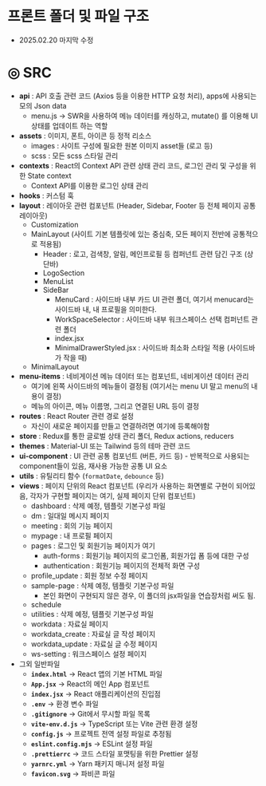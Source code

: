 # 프론트 폴더 및 파일 구조

- 2025.02.20 마지막 수정

  
# ◎ SRC

- **api** : API 호출 관련 코드 (Axios 등을 이용한 HTTP 요청 처리), apps에 사용되는 모의 Json data
    - menu.js → SWR을 사용하여 메뉴 데이터를 캐싱하고, mutate() 를 이용해 UI 상태를 업데이트 하는 역할
- **assets** : 이미지, 폰트, 아이콘 등 정적 리소스
    - images : 사이트 구성에 필요한 원본 이미지 asset들 (로고 등)
    - scss : 모든 scss 스타일 관리
- **contexts** : React의 Context API 관련 상태 관리 코드, 로그인 관리 및 구성을 위한 State context
    - Context API를 이용한 로그인 상태 관리
- **hooks** : 커스텀 훅
- **layout** : 레이아웃 관련 컴포넌트 (Header, Sidebar, Footer 등 전체 페이지 공통 레이아웃)
    - Customization
    - MainLayout (사이트 기본 템플릿에 있는 중심축, 모든 페이지 전반에 공통적으로 적용됨)
        - Header : 로고, 검색창, 알림, 메인프로필 등 컴퍼넌트 관련 담긴 구조 (상단바)
        - LogoSection
        - MenuList
        - SideBar
            - MenuCard : 사이드바 내부 카드 UI 관련 폴더, 여기서 menucard는 사이드바 내, 내 프로필을 의미한다.
            - WorkSpaceSelector : 사이드바 내부 워크스페이스 선택 컴퍼넌트 관련 폴더
            - index.jsx
            - MinimalDrawerStyled.jsx : 사이드바 최소화 스타일 적용 (사이드바가 작을 때)
    - MinimalLayout
- **menu-items** : 네비게이션 메뉴 데이터 또는 컴포넌트, 네비게이션 데이터 관리
    - 여기에 왼쪽 사이드바의 메뉴들이 결정됨 (여기서는 menu UI 말고 menu의 내용이 결정)
    - 메뉴의 아이콘, 메뉴 이름명, 그리고 연결된 URL 등이 결정
- **routes** : React Router 관련 경로 설정
    - 자신이 새로운 페이지를 만들고 연결하려면 여기에 등록해야함
- **store** : Redux를 통한 글로벌 상태 관리 폴더, Redux actions, reducers
- **themes** : Material-UI 또는 Tailwind 등의 테마 관련 코드
- **ui-component** :  UI 관련 공통 컴포넌트 (버튼, 카드 등) - 반복적으로 사용되는 component들이 있음, 재사용 가능한 공통 UI 요소
- **utils** : 유틸리티 함수 (`formatDate`, `debounce` 등)
- **views** : 페이지 단위의 React 컴포넌트 (우리가 사용하는 화면별로 구현이 되어있음, 각자가 구현할 페이지는 여기, 실제 페이지 단위 컴포넌트)
    - dashboard : 삭제 예정, 템플릿 기본구성 파일
    - dm : 일대일 메시지 페이지
    - meeting : 회의  기능 페이지
    - mypage : 내 프로필 페이지
    - pages : 로그인 및 회원기능 페이지가 여기
        - auth-forms : 회원기능 페이지의 로그인폼, 회원가입 폼 등에 대한 구성
        - authentication : 회원기능 페이지의 전체적 화면 구성
    - profile_update : 회원 정보 수정 페이지
    - sample-page : 삭제 예정, 템플릿 기본구성 파일
        - 본인 화면이 구현되지 않은 경우, 이 폴더의 jsx파일을 연습장처럼 써도 됨.
    - schedule
    - utilities : 삭제 예정, 템플릿 기본구성 파일
    - workdata : 자료실 페이지
    - workdata_create : 자료실 글 작성 페이지
    - workdata_update : 자료실 글 수정 페이지
    - ws-setting : 워크스페이스 설정 페이지 
- 그외 일반파일
    - **`index.html`** → React 앱의 기본 HTML 파일
    - **`App.jsx`** → React의 메인 App 컴포넌트
    - **`index.jsx`** → React 애플리케이션의 진입점
    - **`.env`** → 환경 변수 파일
    - **`.gitignore`** → Git에서 무시할 파일 목록
    - **`vite-env.d.js`** → TypeScript 또는 Vite 관련 환경 설정
    - **`config.js`** → 프로젝트 전역 설정 파일로 추정됨
    - **`eslint.config.mjs`** → ESLint 설정 파일
    - **`.prettierrc`** → 코드 스타일 포맷팅을 위한 Prettier 설정
    - **`yarnrc.yml`** → Yarn 패키지 매니저 설정 파일
    - **`favicon.svg`** → 파비콘 파일

